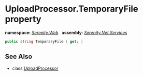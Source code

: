 # UploadProcessor.TemporaryFile property
**namespace:** *[Serenity.Web](../../README.md#serenity.web-namespace)*   **assembly**: *[Serenity.Net.Services](../../README.md)*

```csharp
public string TemporaryFile { get; }
```

## See Also

* class [UploadProcessor](../UploadProcessor.md)